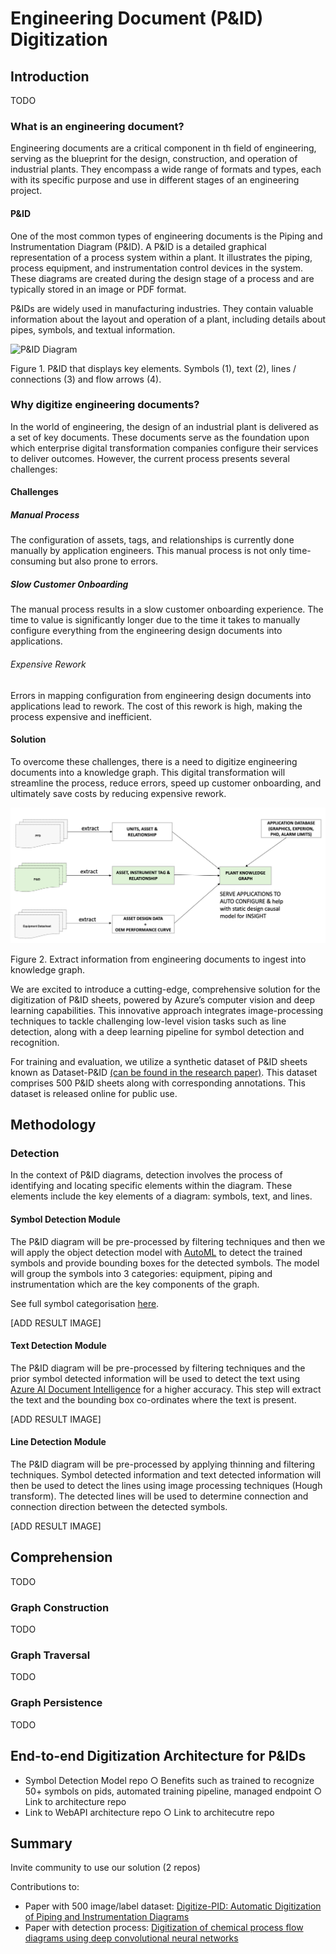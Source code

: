 # Engineering Document (P&ID) Digitization

## Introduction

TODO

### What is an engineering document?

Engineering documents are a critical component in th field of engineering, serving as the blueprint for the design, construction, and operation of industrial plants.
They encompass a wide range of formats and types, each with its specific purpose and use in different stages of an engineering project.

#### P&ID

One of the most common types of engineering documents is the Piping and Instrumentation Diagram (P&ID). A P&ID is a detailed graphical representation of a process system within a plant. It illustrates the piping, process equipment, and instrumentation control devices in the system. These diagrams are created during the design stage of a process and are typically stored in an image or PDF format.

P&IDs are widely used in manufacturing industries. They contain valuable information about the layout and operation of a plant, including details about pipes, symbols, and textual information.

![P&ID Diagram](./pid_raw.png)

Figure 1. P&ID that displays key elements. Symbols (1), text (2), lines / connections (3) and flow arrows (4).

### Why digitize engineering documents?

In the world of engineering, the design of an industrial plant is delivered as a set of key documents. These documents serve as the foundation upon which enterprise digital transformation companies configure their services to deliver outcomes. However, the current process presents several challenges:

#### Challenges

##### Manual Process

The configuration of assets, tags, and relationships is currently done manually by application engineers. This manual process is not only time-consuming but also prone to errors.

##### Slow Customer Onboarding

The manual process results in a slow customer onboarding experience. The time to value is significantly longer due to the time it takes to manually configure everything from the engineering design documents into applications.

###### Expensive Rework

Errors in mapping configuration from engineering design documents into applications lead to rework. The cost of this rework is high, making the process expensive and inefficient.

#### Solution

To overcome these challenges, there is a need to digitize engineering documents into a knowledge graph. This digital transformation will streamline the process, reduce errors, speed up customer onboarding, and ultimately save costs by reducing expensive rework.

![Engineering Documents to Knowledge Graph](./engineering-docs-to-knowledge-graph.png)

Figure 2. Extract information from engineering documents to ingest into knowledge graph.

We are excited to introduce a cutting-edge, comprehensive solution for the digitization of P&ID sheets, powered by Azure’s computer vision and deep learning capabilities. This innovative approach integrates image-processing techniques to tackle challenging low-level vision tasks such as line detection, along with a deep learning pipeline for symbol detection and recognition.

For training and evaluation, we utilize a synthetic dataset of P&ID sheets known as Dataset-P&ID [(can be found in the research paper)](https://arxiv.org/pdf/2109.03794.pdf). This dataset comprises 500 P&ID sheets along with corresponding annotations. This dataset is released online for public use.

## Methodology

### Detection

In the context of P&ID diagrams, detection involves the process of identifying and locating specific elements within the diagram. These elements include the key elements of a diagram: symbols, text, and lines.

#### Symbol Detection Module

The P&ID diagram will be pre-processed by filtering techniques and then we will apply the object detection model with [AutoML](https://learn.microsoft.com/en-us/azure/machine-learning/concept-automated-ml?view=azureml-api-2) to detect the trained symbols and provide bounding boxes for the detected symbols. The model will group the symbols into 3 categories: equipment, piping and instrumentation which are the key components of the graph.

See full symbol categorisation [here](https://github.com/Azure-Samples/MLOpsManufacturing/blob/main/samples/amlv2_pid_symbol_detection_train/docs/symbols_nomenclature_hirerarchy.md).

[ADD RESULT IMAGE]

#### Text Detection Module

The P&ID diagram will be pre-processed by filtering techniques and the prior symbol detected information will be used to detect the text using [Azure AI Document Intelligence](https://learn.microsoft.com/en-us/azure/ai-services/document-intelligence/overview?view=doc-intel-3.0.0) for a higher accuracy. This step will extract the text and the bounding box co-ordinates where the text is present.

[ADD RESULT IMAGE]

#### Line Detection Module

The P&ID diagram will be pre-processed by applying thinning and filtering techniques. Symbol detected information and text detected information will then be used to detect the lines using image processing techniques (Hough transform). The detected lines will be used to determine connection and connection direction between the detected symbols.

[ADD RESULT IMAGE]

## Comprehension

TODO

### Graph Construction

TODO

### Graph Traversal

TODO

### Graph Persistence

TODO

## End-to-end Digitization Architecture for P&IDs

- Symbol Detection Model repo
	○ Benefits such as trained to recognize 50+ symbols on pids, automated training pipeline, managed endpoint
	○ Link to architecture repo
- Link to WebAPI architecture repo
	○ Link to architecutre repo

## Summary

Invite community to use our solution (2 repos)

Contributions to:
- Paper with 500 image/label dataset:  [Digitize-PID: Automatic Digitization of Piping and Instrumentation Diagrams](https://arxiv.org/pdf/2109.03794.pdf)
- Paper with detection process: [Digitization of chemical process flow diagrams using deep convolutional neural networks](https://www.sciencedirect.com/science/article/pii/S2772508122000631)